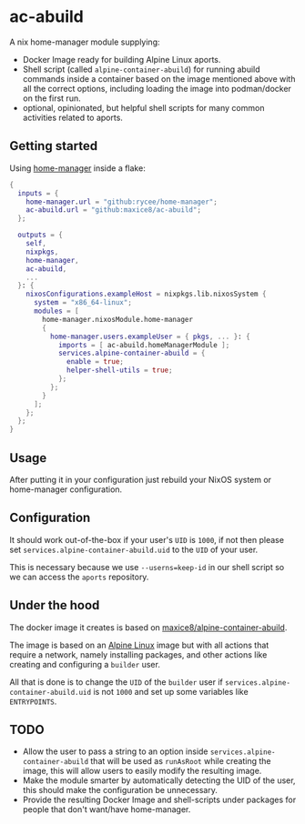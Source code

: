 # ac-abuild

A nix home-manager module supplying:

- Docker Image ready for building Alpine Linux aports.
- Shell script (called `alpine-container-abuild`) for running abuild commands inside a container based on the image mentioned above with all the correct options, including loading the image into podman/docker on the first run.
- optional, opinionated, but helpful shell scripts for many common activities related to aports.

## Getting started

Using [home-manager](https://github.com/rycee/home-manager) inside a flake:

```nix
{
  inputs = {
    home-manager.url = "github:rycee/home-manager";
    ac-abuild.url = "github:maxice8/ac-abuild";
  };

  outputs = {
    self,
    nixpkgs,
    home-manager,
    ac-abuild,
    ...
  }: {
    nixosConfigurations.exampleHost = nixpkgs.lib.nixosSystem {
      system = "x86_64-linux";
      modules = [
        home-manager.nixosModule.home-manager
        {
          home-manager.users.exampleUser = { pkgs, ... }: {
            imports = [ ac-abuild.homeManagerModule ];
            services.alpine-container-abuild = {
              enable = true;
              helper-shell-utils = true;
            };
          };
        }
      ];
    };
  };
}
```

## Usage

After putting it in your configuration just rebuild your NixOS system or home-manager configuration.

## Configuration

It should work out-of-the-box if your user's `UID` is `1000`, if not then please set `services.alpine-container-abuild.uid` to the `UID` of your user.

This is necessary because we use `--userns=keep-id` in our shell script so we can access the `aports` repository.

## Under the hood

The docker image it creates is based on [maxice8/alpine-container-abuild](https://hub.docker.com/repository/docker/maxice8/alpine-container-abuild/).

The image is based on an [Alpine Linux](https://alpinelinux.org) image but with all actions that require a network, namely installing packages, and other actions like creating and configuring a `builder` user.

All that is done is to change the `UID` of the `builder` user if `services.alpine-container-abuild.uid` is not `1000` and set up some variables like `ENTRYPOINTS`.

## TODO

- Allow the user to pass a string to an option inside `services.alpine-container-abuild` that will be used as `runAsRoot` while creating the image, this will allow users to easily modify the resulting image.
- Make the module smarter by automatically detecting the UID of the user, this should make the configuration be unnecessary.
- Provide the resulting Docker Image and shell-scripts under packages for people that don't want/have home-manager.
